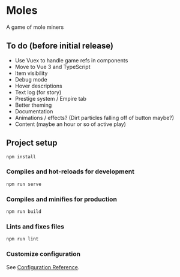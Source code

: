 # Moles

A game of mole miners

## To do (before initial release)

- Use Vuex to handle game refs in components
- Move to Vue 3 and TypeScript
- Item visibility
- Debug mode
- Hover descriptions
- Text log (for story)
- Prestige system / Empire tab
- Better theming
- Documentation
- Animations / effects? (Dirt particles falling off of button maybe?)
- Content (maybe an hour or so of active play)

## Project setup

```
npm install
```

### Compiles and hot-reloads for development

```
npm run serve
```

### Compiles and minifies for production

```
npm run build
```

### Lints and fixes files

```
npm run lint
```

### Customize configuration

See [Configuration Reference](https://cli.vuejs.org/config/).
